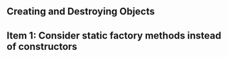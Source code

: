 ## Creating and Destroying Objects

## Item 1: Consider static factory methods instead of constructors
